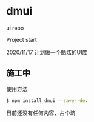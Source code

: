 # dmui
ui repo

Project start

2020/11/17 计划做一个酷炫的UI库

## 施工中
使用方法
```bash
$ npm install dmui --save--dev
```
目前还没有任何内容，占个坑